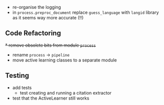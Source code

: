 * re-organise the logging
* in `process.preproc_document` replace `guess_language` with `langid` library as it seems way more accurate (!!)

## Code Refactoring

~~* remove obsolete bits from module `process`~~
* rename `process` -> `pipeline`
* move active learning classes to a separate module

## Testing

* add tests
    - test creating and running a citation extractor
* test that the ActiveLearner still works